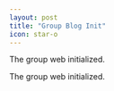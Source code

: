```yaml
---
layout: post
title: "Group Blog Init"
icon: star-o
---
```


The group web initialized.

The group web initialized.
